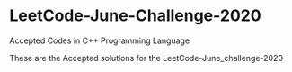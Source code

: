 # LeetCode-June-Challenge-2020
Accepted Codes in C++ Programming Language

These are the Accepted solutions for the LeetCode-June_challenge-2020
